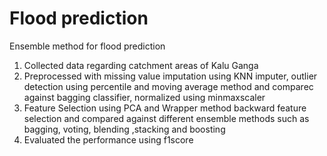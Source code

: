 # Flood prediction
 Ensemble method for flood prediction
1. Collected data regarding catchment areas of Kalu Ganga
2. Preprocessed with missing value imputation using KNN imputer, outlier detection using percentile and moving average method and comparec against bagging classifier, normalized using minmaxscaler
3. Feature Selection using PCA and Wrapper method backward feature selection and compared against different ensemble methods such as bagging, voting, blending ,stacking and boosting
4. Evaluated the performance using f1score

